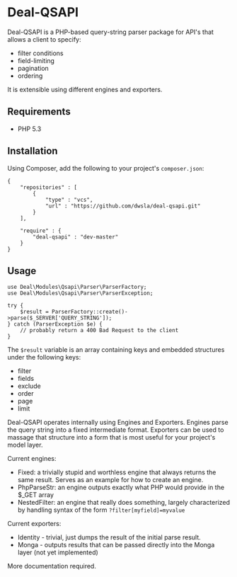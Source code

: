 Deal-QSAPI
==========

Deal-QSAPI is a PHP-based query-string parser package for API's that allows a client to specify:

* filter conditions
* field-limiting
* pagination
* ordering

It is extensible using different engines and exporters.

Requirements
------------

* PHP 5.3

Installation
------------

Using Composer, add the following to your project's `composer.json`:

```
{
    "repositories" : [
        {
            "type" : "vcs",
            "url" : "https://github.com/dwsla/deal-qsapi.git"
        }
    ],

    "require" : {
        "deal-qsapi" : "dev-master"
    }
}
```

Usage
-----

```
use Deal\Modules\Qsapi\Parser\ParserFactory;
use Deal\Modules\Qsapi\Parser\ParserException;

try {
    $result = ParserFactory::create()->parse($_SERVER['QUERY_STRING']);
} catch (ParserException $e) {
    // probably return a 400 Bad Request to the client
}

```

The `$result` variable is an array containing keys and embedded structures under the following keys:

* filter
* fields
* exclude
* order
* page
* limit

Deal-QSAPI operates internally using Engines and Exporters. Engines parse the query 
string into a fixed intermediate format. Exporters can be used to massage that structure
into a form that is most useful for your project's model layer.

Current engines:

* Fixed: a trivially stupid and worthless engine that always returns the same result. Serves as an example for how to create an engine.
* PhpParseStr: an engine outputs exactly what PHP would provide in the $_GET array
* NestedFilter: an engine that really does something, largely characterized by handling syntax of the form `?filter[myfield]=myvalue`

Current exporters:

* Identity - trivial, just dumps the result of the initial parse result.
* Monga - outputs results that can be passed directly into the Monga layer (not yet implemented)

More documentation required. 